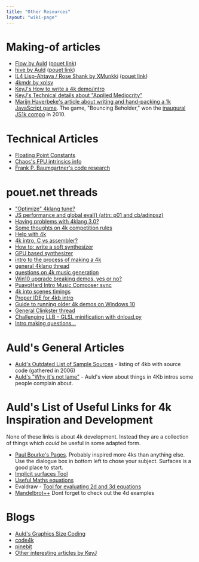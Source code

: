 ```yaml
---
title: "Other Resources"
layout: "wiki-page"
---
```


# Making-of articles

* [Flow by Auld](about-flow2) ([pouet link](http://www.pouet.net/prod.php?which=30589))
* [hive by Auld](about-hive) ([pouet link](http://www.pouet.net/prod.php?which=24951))
* [IL4 Lisp-Ahtava / Rose Shank by XMunkki](il4-lisp-ahtava) ([pouet link](http://www.pouet.net/prod.php?which=31524))
* [4kmdr by xplsv](http://www.blackpawn.com/blog/coding/scene/2007/05/08/the-making-of-4kmdr/)
* [KeyJ's How to write a 4k demo/intro](http://keyj.emphy.de/how-to-write-a-4k-intro/)
* [KeyJ's Technical details about "Applied Mediocrity"](http://keyj.emphy.de/applied-mediocrity/)
* [Marijn Haverbeke's article about writing and hand-packing a 1k JavaScript game](http://marijnhaverbeke.nl/js1k/).  The game, "Bouncing Beholder," won the [inaugural JS1k compo](http://js1k.com/2010-first/) in 2010.

# Technical Articles

* [Floating Point Constants](floating-point-constants)
* [Chaos's FPU intrinsics info](http://www.xyzw.de/c190.html) 
* [Frank P. Baumgartner's code research](http://www.active-web.cc/html/research/research/)

# pouet.net threads

* ["Optimize" 4klang tune?](http://www.pouet.net/topic.php?which=8238)
* [JS performance and global eval() (attn: p01 and cb/adinpsz)](http://www.pouet.net/topic.php?which=8770)
* [Having problems with 4klang 3.0?](http://www.pouet.net/topic.php?which=8811)
* [Some thoughts on 4k competition rules](http://www.pouet.net/topic.php?which=9093)
* [Help with 4k](http://www.pouet.net/topic.php?which=9195)
* [4k intro, C vs assembler?](http://www.pouet.net/topic.php?which=9341)
* [How to: write a soft synthesizer](http://www.pouet.net/topic.php?which=9432)
* [GPU based synthesizer](http://www.pouet.net/topic.php?which=9487)
* [intro to the process of making a 4k](http://www.pouet.net/topic.php?which=9644)
* [general 4klang thread](http://www.pouet.net/topic.php?which=10480)
* [questions on 4k music generation](http://www.pouet.net/topic.php?which=10605)
* [Win10 upgrade breaking demos, yes or no?](http://www.pouet.net/topic.php?which=10722)
* [PuavoHard Intro Music Composer sync](http://www.pouet.net/topic.php?which=10793)
* [4k into scenes timings](http://www.pouet.net/topic.php?which=10820)
* [Proper IDE for 4kb intro](http://www.pouet.net/topic.php?which=11121)
* [Guide to running older 4k demos on Windows 10](http://www.pouet.net/topic.php?which=11140)
* [General Clinkster thread](http://www.pouet.net/topic.php?which=11181)
* [Challenging LLB - GLSL minification with dnload.py](http://www.pouet.net/topic.php?which=11220)
* [Intro making questions...](http://www.pouet.net/topic.php?which=11222)

# Auld's General Articles

* [Auld's Outdated List of Sample Sources](sample-sources) - listing of 4kb with source code (gathered in 2006)
* [Auld's "Why it's not lame"](aulds-why-its-not-lame) - Auld's view about things in 4Kb intros some people complain about.

# Auld's List of Useful Links for 4k Inspiration and Development

None of these links is about 4k development. Instead they are a collection of things which *could* be useful in some adapted form.

*   [Paul Bourke's Pages](http://local.wasp.uwa.edu.au/~pbourke/ "http://local.wasp.uwa.edu.au/~pbourke/"). Probably inspired more 4ks than anything else. Use the dialogue box in bottom left to chose your subject. Surfaces is a good place to start.
*   [Implicit surfaces Tool](http://www.leweyg.com/download/impview.html "http://www.leweyg.com/download/impview.html")
*   [Useful Maths equations](http://rsp.math.brandeis.edu/3d-xplormath/Surface/gallery.html "http://rsp.math.brandeis.edu/3d-xplormath/Surface/gallery.html")
*   Evaldraw - [Tool for evaluating 2d and 3d equations](http://advsys.net/ken/download.htm#evaldraw "http://advsys.net/ken/download.htm#evaldraw")
*   [Mandelbrot++](http://www.superliminal.com/fractals/bbrot/bbrot.htm "http://www.superliminal.com/fractals/bbrot/bbrot.htm") Dont forget to check out the 4d examples

# Blogs

* [Auld's Graphics Size Coding](http://sizecoding.blogspot.com/)
* [code4k](http://code4k.blogspot.com/)
* [pinebit](http://sites.google.com/site/pinebitway/)
* [Other interesting articles by KeyJ](http://keyj.emphy.de/category/computer-fun/demoscene/)
